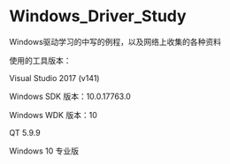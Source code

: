 # Windows_Driver_Study
Windows驱动学习的中写的例程，以及网络上收集的各种资料

使用的工具版本：

Visual Studio 2017 (v141)

Windows SDK 版本：10.0.17763.0

Windows WDK 版本：10

QT 5.9.9

Windows 10 专业版